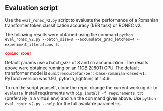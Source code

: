## Evaluation script 

Use the ``eval_ronec_v2.py`` script to evaluate the performance of a Romanian transformer token classification accuracy (NER task) on RONEC v2. 

The following results were obtained using the command ``python eval_ronec_v2.py --batch_size=8 --accumulate_grad_batches=4 --experiment_itterations 5``:

```json
coming soon!
```

Default params use a batch_size of 8 and no accumulation. The results above were obtained running on an 11GB 2080Ti GPU. The default transformer model is ``dumitrescustefan/bert-base-romanian-cased-v1``. PyTorch version was 1.9.1, pytorch_lightning at 1.4.9.

To run the script yourself, clone the repo, change the current working dir to ``evaluate``, install requirements with ``pip install -f requirements.txt`` (preferably in a virtual env) and run the command given above.
Use ``python eval_ronec_v2.py --help`` for the full available parameters.  





